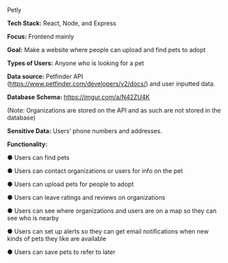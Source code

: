 ﻿

Petly

**Tech Stack:** React, Node, and Express

**Focus:** Frontend mainly

**Goal:** Make a website where people can upload and find pets to adopt

**Types of Users:** Anyone who is looking for a pet

**Data source:** Petfinder API (<https://www.petfinder.com/developers/v2/docs/>) and user inputted data.

**Database Schema:**
<https://imgur.com/a/N42ZU4K>

(Note: Organizations are stored on the API and as such are not stored in the database)

**Sensitive Data:** Users’ phone numbers and addresses.

**Functionality:**

● Users can find pets

● Users can contact organizations or users for info on the pet

● Users can upload pets for people to adopt

● Users can leave ratings and reviews on organizations

● Users can see where organizations and users are on a map so they can see who is nearby

● Users can set up alerts so they can get email notifications when new kinds of pets they like are available

● Users can save pets to refer to later

